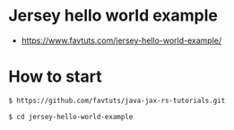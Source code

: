 # Jersey hello world example

* https://www.favtuts.com/jersey-hello-world-example/

# How to start

```bash
$ https://github.com/favtuts/java-jax-rs-tutorials.git

$ cd jersey-hello-world-example
```